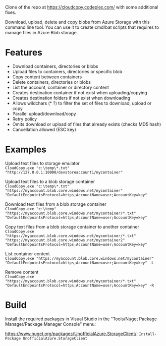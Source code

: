 Clone of the repo at https://cloudcopy.codeplex.com/ with some additional fixes.

Download, upload, delete and copy blobs from Azure Storage with this command line tool. You can use it to create cmd/bat scripts that requires to manage files in Azure Blob storage.

# Features
- Download containers, directories or blobs
- Upload files to containers, directories or specific blob
- Copy content between containers
- Delete containers, directories or blobs
- List the account, container or directory content
- Creates destination container if not exist when uploading/copying
- Creates destination folders if not exist when downloading
- Allows wildchars (* ?) to filter the set of files to download, upload or copy
- Parallel upload/download/copy
- Retry policy
- Omits download or upload of files that already exists (checks MD5 hash)
- Cancellation allowed (ESC key)

# Examples

Upload text files to storage emulator</br>
```CloudCopy.exe "c:\temp\*.txt" "http://127.0.0.1:10000/devstoreaccount1/mycontainer"``` 

Upload text files to a blob storage container</br>
```CloudCopy.exe "c:\temp\*.txt" "https://myaccount.blob.core.windows.net/mycontainer" "DefaultEndpointsProtocol=https;AccountName=user;AccountKey=key"``` 

Download text files from a blob storage container</br>
```CloudCopy.exe "c:\temp" "https://myaccount.blob.core.windows.net/mycontainer/*.txt" "DefaultEndpointsProtocol=https;AccountName=user;AccountKey=key"``` 

Copy text files from a blob storage container to another container</br>
```CloudCopy.exe "https://myaccount.blob.core.windows.net/mycontainer/*.txt" "https://myaccount.blob.core.windows.net/mycontainer2" "DefaultEndpointsProtocol=https;AccountName=user;AccountKey=key"``` 

List container content</br>
```CloudCopy.exe "https://myaccount.blob.core.windows.net/mycontainer" "DefaultEndpointsProtocol=https;AccountName=user;AccountKey=key" -L``` 

Remove content</br>
```CloudCopy.exe "https://myaccount.blob.core.windows.net/mycontainer/*.txt" "DefaultEndpointsProtocol=https;AccountName=user;AccountKey=key" -R```

# Build

Install the required packages in Visual Studio in the "Tools/Nuget Package Manager/Package Manager Console" menu:

https://www.nuget.org/packages/UnofficialAzure.StorageClient/: ```Install-Package UnofficialAzure.StorageClient```
